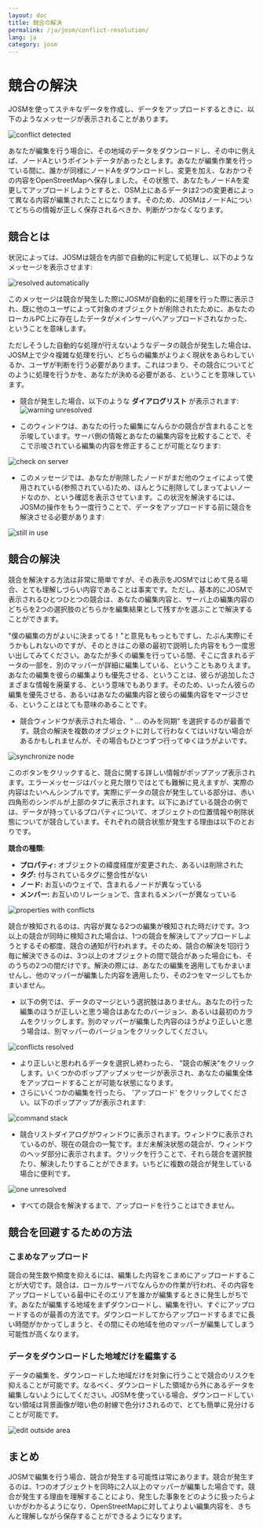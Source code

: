 ```yaml
---
layout: doc
title: 競合の解決
permalink: /ja/josm/conflict-resolution/
lang: ja
category: josm
---
```


競合の解決
====================
JOSMを使ってステキなデータを作成し、データをアップロードするときに、以下のようなメッセージが表示されることがあります。

![conflict detected][]

あなたが編集を行う場合に、その地域のデータをダウンロードし、その中に例えば、ノードAというポイントデータがあったとします。あなたが編集作業を行っている間に、誰かが同様にノードAをダウンロードし、変更を加え、なおかつその内容をOpenStreetMapへ保存しました。その状態で、あなたもノードAを変更してアップロードしようとすると、OSM上にあるデータは2つの変更者によって異なる内容が編集されたことになります。そのため、JOSMはノードAについてどちらの情報が正しく保存されるべきか、判断がつかなくなります。


競合とは
----------
状況によっては、JOSMは競合を内部で自動的に判定して処理し、以下のようなメッセージを表示させます:

![resolved automatically][]

このメッセージは競合が発生した際にJOSMが自動的に処理を行った際に表示され、既に他のユーザによって対象のオブジェクトが削除されたために、あなたのローカルPC上に存在したデータがメインサーバへアップロードされなかった、ということを意味します。

ただしそうした自動的な処理が行えないようなデータの競合が発生した場合は、JOSM上で少々複雑な処理を行い、どちらの編集がよりよく現状をあらわしているか、ユーザが判断を行う必要があります。これはつまり、その競合についてどのように処理を行うかを、あなたが決める必要がある、ということを意味しています。

-   競合が発生した場合、以下のような **ダイアログリスト** が表示されます:
![warning unresolved][]

-   このウィンドウは、あなたの行った編集になんらかの競合が含まれることを示唆しています。サーバ側の情報とあなたの編集内容を比較することで、そこで示唆されている編集の内容を修正することが可能となります:

![check on server][]

-   このメッセージでは、あなたが削除したノードがまだ他のウェイによって使用されている(参照されている)ため、ほんとうに削除してしまってよいノードなのか、という確認を表示させています。この状況を解決するには、JOSMの操作をもう一度行うことで、データをアップロードする前に競合を解決させる必要があります:

![still in use][]

競合の解決
--------------------
競合を解決する方法は非常に簡単ですが、その表示をJOSMではじめて見る場合、とても理解しづらい内容であることは事実です。ただし、基本的にJOSMで表示されるひとつひとつの競合は、あなたの編集内容と、サーバ上の編集内容のどちらを2つの選択肢のどちらかを編集結果として残すかを選ぶことで解決することができます。

"僕の編集の方がよいに決まってる！"と意見ももっともですし、たぶん実際にそうかもしれないのですが、そのときはこの章の最初で説明した内容をもう一度思い出してみてください。あなたが多くの編集を行っている間、そこに含まれるデータの一部を、別のマッパーが詳細に編集している、ということもありえます。あなたの編集を彼らの編集よりも優先させる、ということは、彼らが追加したさまざまな情報を廃棄する、という意味でもあります。そのため、いったん彼らの編集を優先させる、あるいはあなたの編集内容と彼らの編集内容をマージさせる、ということはとても意味のあることです。

-   競合ウィンドウが表示された場合、“ ... のみを同期” を選択するのが最善です。競合の解決を複数のオブジェクトに対して行わなくてはいけない場合があるかもしれませんが、その場合もひとつずつ行ってゆくほうがよいです。

![synchronize node][]

このボタンをクリックすると、競合に関する詳しい情報がポップアップ表示されます。エラーメッセージはパッと見た限りではとても難解に見えますが、実際の内容はたいへんシンプルです。実際にデータの競合が発生している部分は、赤い四角形のシンボルが上部のタブに表示されます。以下にあげている競合の例では、データが持っているプロパティについて、オブジェクトの位置情報や削除状態についてが競合しています。それぞれの競合状態が発生する理由は以下のとおりです。

**競合の種類:**

-   **プロパティ:**  オブジェクトの緯度経度が変更された、あるいは削除された
-   **タグ:**  付与されているタグに整合性がない
-   **ノード:**  お互いのウェイで、含まれるノードが異なっている
-   **メンバー:**  お互いのリレーションで、含まれるメンバーが異なっている

![properties with conflicts][]

競合が検知されるのは、内容が異なる2つの編集が検知された時だけです。3つ以上の競合が同時に検知された場合は、1つの競合を解決してアップロードしようとするその都度、競合の通知が行われます。そのため、競合の解決を1回行う毎に解決できるのは、3つ以上のオブジェクトの間で競合があった場合にも、そのうちの2つの間だけです。解決の際には、あなたの編集を適用してもかまいませんし、他のマッパーが編集した内容を適用したり、その2つをマージしてもかまいません。

-   以下の例では、データのマージという選択肢はありません。あなたの行った編集のほうが正しいと思う場合はあなたのバージョン、あるいは最初のカラムをクリックします。別のマッパーが編集した内容のほうがより正しいと思う場合は、別マッパーのバージョンをクリックしてください。

![conflicts resolved][]

-   より正しいと思われるデータを選択し終わったら、 "競合の解決"をクリックします。いくつかのポップアップメッセージが表示され、あなたの編集全体をアップロードすることが可能な状態になります。
-   さらにいくつかの編集を行ったら、 'アップロード' をクリックしてください。以下のポップアップが表示されます:

![command stack][]

-   競合リストダイアログがウィンドウに表示されます。ウィンドウに表示されているのが、現在の競合の一覧です。まだ未解決状態の競合が、ウィンドウのヘッダ部分に表示されます。クリックを行うことで、それら競合を選択肢たり、解決したりすることができます。いちどに複数の競合が発生している場合に便利です。

![one unresolved][]

-   すべての競合を解決するまで、アップロードを行うことはできません。

競合を回避するための方法
------------------------
### こまめなアップロード
競合の発生数や頻度を抑えるには、編集した内容をこまめにアップロードすることが大切です。競合は、ローカルサーバでなんらかの作業が行われ、その内容をアップロードしている最中にそのエリアを誰かが編集するときに発生しがちです。あなたが編集する地域をまずダウンロードし、編集を行い、すぐにアップロードするのが最善の方法です。ダウンロードしてからアップロードするまでに長い時間がかかってしまうと、その間にその地域を他のマッパーが編集してしまう可能性が高くなります。

### データをダウンロードした地域だけを編集する
データの編集を、ダウンロードした地域だけを対象に行うことで競合のリスクを抑えることが可能です。なるべく、ダウンロードした領域から外にあるデータを編集しないようにしてください。JOSMを使っている場合、ダウンロードしていない領域は背景画像が暗い色の射線で色分けされるので、とても簡単に見分けることが可能です。

![edit outside area][]

まとめ
--------
JOSMで編集を行う場合、競合が発生する可能性は常にあります。競合が発生するのは、1つのオブジェクトを同時に2人以上のマッパーが編集した場合です。競合が発生する理由を理解することにより、発生した事象をどのように扱ったらよいかがわかるようになり、OpenStreetMapに対してよりよい編集内容を、きちんと理解しながら保存することができるようになります。

[conflict detected]: /images/jp/editing/conflict-resolution/conflict-detected.png
[resolved automatically]: /images/jp/editing/conflict-resolution/resolved-automatically.png
[warning unresolved]: /images/jp/editing/conflict-resolution/warning-unresolved.png
[check on server]: /images/jp/editing/conflict-resolution/check-on-server.png
[still in use]: /images/jp/editing/conflict-resolution/still-in-use.png
[synchronize node]: /images/jp/editing/conflict-resolution/synchronize-node.png
[properties with conflicts]: /images/jp/editing/conflict-resolution/properties-with-conflicts.png
[conflicts resolved]: /images/jp/editing/conflict-resolution/conflicts-resolved.png
[synchronize node]: /images/jp/editing/conflict-resolution/synchronize-node.png
[command stack]: /images/jp/editing/conflict-resolution/command-stack.png
[one unresolved]: /images/jp/editing/conflict-resolution/one-unresolved.png
[edit outside area]: /images/jp/editing/conflict-resolution/edit-outside-area.png


<!-- More stuff, could go into an additional chapter -
## Appendix. More Specific Conflicts

### Tag Conflicts

If the tags of one version of an objects are different from the tags of
another version, the Conflict dialog shows a ![]({{site.baseurl}}/images/intermediate/en_conflict_resolution_image08.png)in
the tab Tags. Click on the tab to display a dialog for resolving tag
conflicts.

There are three tables displayed in this dialog, from left to right:

1.  My version: shows the tags of the first object version participating
    in this conflict. These are usually the tags of the object version
    in your local data set.
2.  Merged version: shows the merged tags. This table is initially
    empty. The more tag conflicts you resolve, the more tag values will
    we be displayed in this table.
3.  Their version: shows the tags of the second object version
    participating in this conflict. These are usually the tags of the
    object version currently stored on the server.

In the example below both versions have a tag "name". The values in the
two object versions are different, though, and JOSM therefore displays
the row with a red background. The value of the first version is
"Secondary School", the opposite version has a value "Elementary
School". You now have to decide which of these values you want to keep
and which you want to discard.

![]({{site.baseurl}}/images/intermediate/en_conflict_resolution_image07.png)

Click on the value you want to keep, in the example for instance on the
value on the left. If you either double-click on the value or click on
![]({{site.baseurl}}/images/intermediate/en_conflict_resolution_image21.png), you decide to keep the value and to discard the
opposite value. The table in the middle now displays the value to keep
and the background color turns to green.

![]({{site.baseurl}}/images/intermediate/en_conflict_resolution_image10.png)

When the button Apply Resolutionis enabled you can apply your decision.
The values you've chosen will be applied and the dialog will be closed.

![]({{site.baseurl}}/images/intermediate/en_conflict_resolution_image03.png)

## Resolving differences in the node list of two versions of a way

If you see the symbol ![]({{site.baseurl}}/images/intermediate/en_conflict_resolution_image08.png)in the tab Nodesthen you
have to resolve differences in the list of
[nodes](http://josm.openstreetmap.de/wiki/Help/Concepts/Object)of two
[ways](http://josm.openstreetmap.de/wiki/Help/Concepts/Object). There
are three columns in the respective panel (see screen shot below):

1.  the leftmost table displays the list of nodes of the the local
    object version
2.  the rightmost table displays the list of nodes of the the server
    object version
3.  the table in the middle shows the list of nodes of the merged ways

Initially, the middle table is empty. You should now decide which nodes
to keep from the local dataset (the leftmost table) and which from the
server dataset (the rightmost table).

![]({{site.baseurl}}/images/intermediate/en_conflict_resolution_image24.png)

### The standard workflow

The standard workflow to resolve conflicts in the node lists of two
[object
versions](http://josm.openstreetmap.de/wiki/Help/Concepts/Object)consists
of three steps:

1.  Pick nodes from either object version and reorder the resulting node
    list if necessary
2.  Freezethe resulting merged node list by clicking on the button
    ![]({{site.baseurl}}/images/intermediate/en_conflict_resolution_image16.png). When you freeze the merged node list you
    tell JOSM that all conflicts in the node list are resolved.
3.  Apply the resolution

### A simple workflow: Keep the node list from your local object version

The following example shows the workflow when you decide to keep all nodes in the same order from your local object version.

-   First, select all elements in the leftmost table (either using the mouse or by 
    pressing Ctrl-A in the table) (see next screen shot):

    ![]({{site.baseurl}}/images/intermediate/en_conflict_resolution_image04.png)

-   Then, click 
    ![]({{site.baseurl}}/images/intermediate/en_conflict_resolution_image19.png)
    to copy the selected nodes to the middle table with the merged nodes:

    ![]({{site.baseurl}}/images/intermediate/en_conflict_resolution_image01.png)

-   Finally, click
    ![]({{site.baseurl}}/images/intermediate/en_conflict_resolution_image16.png)
    to freeze the resulting merged node list:

    ![]({{site.baseurl}}/images/intermediate/en_conflict_resolution_image20.png)

    The symbol in the nodes tab now switched to 
    ![]({{site.baseurl}}/images/intermediate/en_conflict_resolution_image00.png)
    and you can apply the merge decisions.

### Support for comparing node lists

It can be difficult to find the differences between the node list of of two object versions, in particular for ways with many nodes.

The Conflict Dialog supports you in finding the differences. It can compare two of the node lists displayed ("my" node list, the merged node list, and "their" node list) and it can render the differences between them with specific background colors.

From the following combo box you can select which pair of node lists to compare:

![]({{site.baseurl}}/images/intermediate/en_conflict_resolution_image15.png)

1.  My with Their: compares the leftmost table with the rightmost table
    in the Conflict Dialog
2.  My with Merged: compares the leftmost table with the middle table in
    the Conflict Dialog
3.  Their with Merge: compares the middle table with the rightmost table
    in the Conflict Dialog

Depending on the position of a node in the list different background
colors are used:

1.  The node is in this list only. It isn't present in the opposite list:
    ![]({{site.baseurl}}/images/intermediate/en_conflict_resolution_image13.png)
2.  The node is in both lists, but it is on different positions:
    ![]({{site.baseurl}}/images/intermediate/en_conflict_resolution_image02.png)
3.  White background means that a node is in both lists at the same
    position.

    ![]({{site.baseurl}}/images/intermediate/en_conflict_resolution_image17.png)

-->
